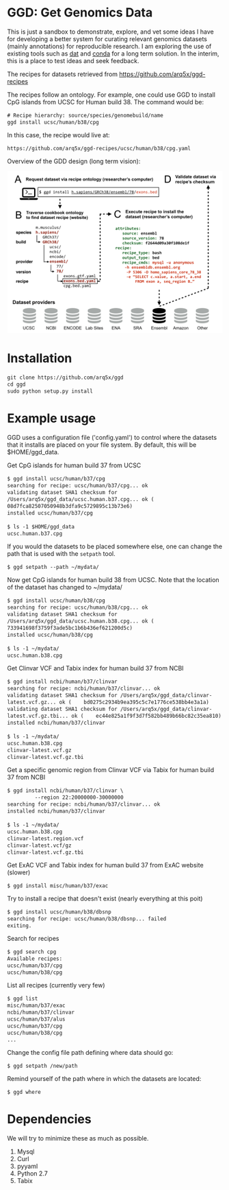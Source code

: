 GGD: Get Genomics Data
==========================

This is just a sandbox to demonstrate, explore, and vet some ideas I have for developing a better system for curating relevant genomics datasets (mainly annotations) for reproducible research. I am exploring the use of existing tools such as [dat](http://dat-data.com/) and [conda](http://conda.pydata.org/docs/) for a long term solution. In the interim, this is a place to test ideas and seek feedback.

The recipes for datasets retrieved from https://github.com/arq5x/ggd-recipes

The recipes follow an ontology. For example, one could use GGD to install CpG islands from UCSC for Human build 38.  The command would be:

	# Recipe hierarchy: source/species/genomebuild/name
	ggd install ucsc/human/b38/cpg

In this case, the recipe would live at:

	https://github.com/arq5x/ggd-recipes/ucsc/human/b38/cpg.yaml

Overview of the GDD design (long term vision):

![overview](https://raw.githubusercontent.com/arq5x/ggd/master/_images/overview.png)


Installation
============

    git clone https://github.com/arq5x/ggd
    cd ggd
    sudo python setup.py install


Example usage
=============

GGD uses a configuration file ('config.yaml') to control where the datasets that it installs are placed on your file system. By default, this will be $HOME/ggd_data. 

Get CpG islands for human build 37 from UCSC 

	$ ggd install ucsc/human/b37/cpg
	searching for recipe: ucsc/human/b37/cpg... ok
	validating dataset SHA1 checksum for /Users/arq5x/ggd_data/ucsc.human.b37.cpg... ok (	08d7fca82507050948b3dfa9c5729895c13b73e6)
	installed ucsc/human/b37/cpg

    $ ls -1 $HOME/ggd_data
    ucsc.human.b37.cpg

If you would the datasets to be placed somewhere else, one can change the path that is used with the `setpath` tool.

	$ ggd setpath --path ~/mydata/


Now get CpG islands for human build 38 from UCSC. Note that the location of the dataset has changed to ~/mydata/

	$ ggd install ucsc/human/b38/cpg
	searching for recipe: ucsc/human/b38/cpg... ok
	validating dataset SHA1 checksum for /Users/arq5x/ggd_data/ucsc.human.b38.cpg... ok (	733941698f3759f3ade5bc1b6b436ef621200d5c)
	installed ucsc/human/b38/cpg

    $ ls -1 ~/mydata/
    ucsc.human.b38.cpg

Get Clinvar VCF and Tabix index for human build 37 from NCBI

    $ ggd install ncbi/human/b37/clinvar
	searching for recipe: ncbi/human/b37/clinvar... ok
	validating dataset SHA1 checksum for /Users/arq5x/ggd_data/clinvar-latest.vcf.gz... ok (	bd0275c2934b9ea395c5c7e1776ce538bb4e3a1a)
	validating dataset SHA1 checksum for /Users/arq5x/ggd_data/clinvar-latest.vcf.gz.tbi... ok (	ec44e825a1f9f3d7f582bb489b66bc82c35ea810)
	installed ncbi/human/b37/clinvar

    $ ls -1 ~/mydata/
    ucsc.human.b38.cpg
	clinvar-latest.vcf.gz
	clinvar-latest.vcf.gz.tbi

Get a specific genomic region from Clinvar VCF via Tabix for human build 37 from NCBI

	$ ggd install ncbi/human/b37/clinvar \
	         --region 22:20000000-30000000
	searching for recipe: ncbi/human/b37/clinvar... ok
	installed ncbi/human/b37/clinvar

	$ ls -1 ~/mydata/
    ucsc.human.b38.cpg
	clinvar-latest.region.vcf
	clinvar-latest.vcf/gz
	clinvar-latest.vcf.gz.tbi

Get ExAC VCF and Tabix index for human build 37 from ExAC website (slower)

	$ ggd install misc/human/b37/exac

Try to install a recipe that doesn't exist (nearly everything at this poit)

	$ ggd install ucsc/human/b38/dbsnp
	searching for recipe: ucsc/human/b38/dbsnp... failed
	exiting.

Search for recipes
	
	$ ggd search cpg
	Available recipes:
	ucsc/human/b37/cpg
	ucsc/human/b38/cpg

List all recipes (currently very few)

	$ ggd list
	misc/human/b37/exac
	ncbi/human/b37/clinvar
	ucsc/human/b37/alus
	ucsc/human/b37/cpg
	ucsc/human/b38/cpg
	...

Change the config file path defining where data should go:

	$ ggd setpath /new/path

Remind yourself of the path where in which the datasets are located:

	$ ggd where


Dependencies
============
We will try to minimize these as much as possible.

1. Mysql
2. Curl
3. pyyaml
4. Python 2.7
5. Tabix
